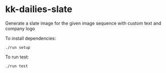 # kk-dailies-slate
Generate a slate image for the given image sequence with custom text and company logo

To install dependencies:
```
./run setup
```

To run test:
```
./run test
```
